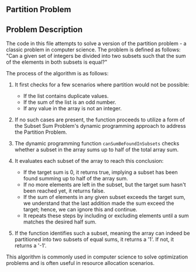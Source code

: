 ## Partition Problem

## Problem Description

The code in this file attempts to solve a version of the partition problem - a classic problem in computer science. The problem is defined as follows: "Can a given set of integers be divided into two subsets such that the sum of the elements in both subsets is equal?"

The process of the algorithm is as follows:

1. It first checks for a few scenarios where partition would not be possible:
    * If the list contains duplicate values.
    * If the sum of the list is an odd number.
    * If any value in the array is not an integer.

2. If no such cases are present, the function proceeds to utilize a form of the Subset Sum Problem's dynamic programming approach to address the Partition Problem.

3. The dynamic programming function `canSumBeFoundInSubsets` checks whether a subset in the array sums up to half of the total array sum.

4. It evaluates each subset of the array to reach this conclusion:
    * If the target sum is 0, it returns true, implying a subset has been found summing up to half of the array sum.
    * If no more elements are left in the subset, but the target sum hasn't been reached yet, it returns false.
    * If the sum of elements in any given subset exceeds the target sum, we understand that the last addition made the sum exceed the target; hence, we can ignore this and continue.
    * It repeats these steps by including or excluding elements until a sum matches the desired half sum.

5. If the function identifies such a subset, meaning the array can indeed be partitioned into two subsets of equal sums, it returns a '1'. If not, it returns a '-1'.

This algorithm is commonly used in computer science to solve optimization problems and is often useful in resource allocation scenarios.
